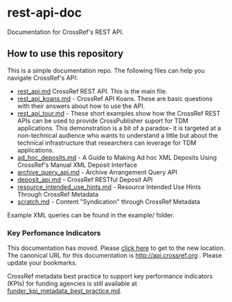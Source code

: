 # rest-api-doc

Documentation for CrossRef's REST API.

## How to use this repository

This is a simple documentation repo. The following files can help you navigate CrossRef's API:

 * [rest_api.md](rest_api.md) CrossRef REST API. This is the main file. 
 * [rest_api_koans.md](rest_api_koans.md) - CrossRef API Koans. These are basic questions with their answers about how to use the API.
 * [rest_api_tour.md](rest_api_tour.md) - These short examples show how the CrossRef REST APIs can be used to provide CrossPublisher suport for TDM applications. This demonstration is a bit of a paradox- it is targeted at a  non-technical audience who wants to understand a little but about the technical infrastructure that researchers can leverage for TDM applications.
 * [ad_hoc_deposits.md](ad_hoc_deposits.md) - A Guide to Making Ad hoc XML Deposits Using CrossRef's Manual XML Deposit Interface
 * [archive_query_api.md](archive_query_api.md) - Archive Arrangement Query API
 * [deposit_api.md](deposit_api.md) - CrossRef RESTful Deposit API
 * [resource_intended_use_hints.md](resource_intended_use_hints.md) - Resource Intended Use Hints Through CrossRef Metadata
 * [scratch.md](scratch.md) - Content "Syndication" through CrossRef Metadata

Example XML queries can be found in the example/ folder.

### Key Perfomance Indicators

This documentation has moved. Please [click here](http://api.crossref.org) to get to the new location. The canonical URL for this documentation is http://api.crossref.org . Please update your bookmarks.

CrossRef metadata best practice to support key performance indicators (KPIs) for funding agencies is still available at [funder_kpi_metadata_best_practice.md](funder_kpi_metadata_best_practice.md).
